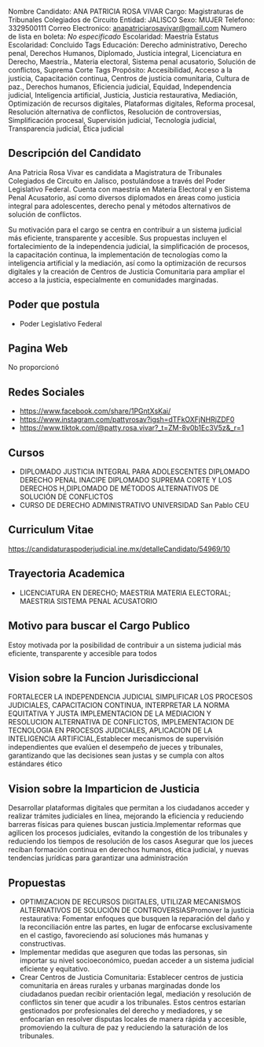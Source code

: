 Nombre Candidato: ANA PATRICIA ROSA VIVAR
Cargo: Magistraturas de Tribunales Colegiados de Circuito
Entidad: JALISCO
Sexo: MUJER
Telefono: 3329500111
Correo Electronico: anapatriciarosavivar@gmail.com
Numero de lista en boleta: *No especificado*
Escolaridad: Maestría
Estatus Escolaridad: Concluido
Tags Educación: Derecho administrativo, Derecho penal, Derechos Humanos, Diplomado, Justicia integral, Licenciatura en Derecho, Maestría., Materia electoral, Sistema penal acusatorio, Solución de conflictos, Suprema Corte
Tags Propósito: Accesibilidad, Acceso a la justicia, Capacitación continua, Centros de justicia comunitaria, Cultura de paz., Derechos humanos, Eficiencia judicial, Equidad, Independencia judicial, Inteligencia artificial, Justicia, Justicia restaurativa, Mediación, Optimización de recursos digitales, Plataformas digitales, Reforma procesal, Resolución alternativa de conflictos, Resolución de controversias, Simplificación procesal, Supervisión judicial, Tecnología judicial, Transparencia judicial, Ética judicial


## Descripción del Candidato 

Ana Patricia Rosa Vivar es candidata a Magistratura de Tribunales Colegiados de Circuito en Jalisco, postulándose a través del Poder Legislativo Federal. Cuenta con maestría en Materia Electoral y en Sistema Penal Acusatorio, así como diversos diplomados en áreas como justicia integral para adolescentes, derecho penal y métodos alternativos de solución de conflictos.

Su motivación para el cargo se centra en contribuir a un sistema judicial más eficiente, transparente y accesible. Sus propuestas incluyen el fortalecimiento de la independencia judicial, la simplificación de procesos, la capacitación continua, la implementación de tecnologías como la inteligencia artificial y la mediación, así como la optimización de recursos digitales y la creación de Centros de Justicia Comunitaria para ampliar el acceso a la justicia, especialmente en comunidades marginadas.


## Poder que postula

- Poder Legislativo Federal


## Pagina Web

No proporcionó


## Redes Sociales

- https://www.facebook.com/share/1PGntXsKai/
- https://www.instagram.com/pattyrosav?igsh=dTFkOXFjNHRjZDF0
- https://www.tiktok.com/@patty.rosa.vivar?_t=ZM-8v0b1Ec3V5z&_r=1


## Cursos

- DIPLOMADO JUSTICIA INTEGRAL PARA ADOLESCENTES DIPLOMADO DERECHO PENAL INACIPE DIPLOMADO SUPREMA CORTE Y LOS DERECHOS H,DIPLOMADO DE MÉTODOS ALTERNATIVOS DE SOLUCIÓN DE CONFLICTOS
- CURSO DE DERECHO ADMINISTRATIVO UNIVERSIDAD San Pablo CEU


## Curriculum Vitae

https://candidaturaspoderjudicial.ine.mx/detalleCandidato/54969/10


## Trayectoria Academica

- LICENCIATURA EN DERECHO; MAESTRIA MATERIA ELECTORAL; MAESTRIA SISTEMA PENAL ACUSATORIO


## Motivo para buscar el Cargo Publico

Estoy motivada por la posibilidad de contribuir a un sistema judicial más eficiente, transparente y accesible para todos


## Vision sobre la Funcion Jurisdiccional

FORTALECER LA INDEPENDENCIA JUDICIAL SIMPLIFICAR LOS PROCESOS JUDICIALES, CAPACITACION CONTINUA, INTERPRETAR LA NORMA EQUITATIVA Y JUSTA IMPLEMENTACION DE LA MEDIACION Y RESOLUCION ALTERNATIVA DE CONFLICTOS, IMPLEMENTACION DE TECNOLOGIA EN PROCESOS JUDICIALES, APLICACION DE LA INTELIGENCIA ARTIFICIAL,Establecer mecanismos de supervisión independientes que evalúen el desempeño de jueces y tribunales, garantizando que las decisiones sean justas y se cumpla con altos estándares ético


## Vision sobre la Imparticion de Justicia

Desarrollar plataformas digitales que permitan a los ciudadanos acceder y realizar trámites judiciales en línea, mejorando la eficiencia y reduciendo barreras físicas para quienes buscan justicia.Implementar reformas que agilicen los procesos judiciales, evitando la congestión de los tribunales y reduciendo los tiempos de resolución de los casos Asegurar que los jueces reciban formación continua en derechos humanos, ética judicial, y nuevas tendencias jurídicas para garantizar una administración


## Propuestas

- OPTIMIZACION DE RECURSOS DIGITALES, UTILIZAR MECANISMOS ALTERNATIVOS DE SOLUCIÒN DE CONTROVERSIASPromover la justicia restaurativa: Fomentar enfoques que busquen la reparación del daño y la reconciliación entre las partes, en lugar de enfocarse exclusivamente en el castigo, favoreciendo así soluciones más humanas y constructivas.
- Implementar medidas que aseguren que todas las personas, sin importar su nivel socioeconómico, puedan acceder a un sistema judicial eficiente y equitativo.
- Crear Centros de Justicia Comunitaria: Establecer centros de justicia comunitaria en áreas rurales y urbanas marginadas donde los ciudadanos puedan recibir orientación legal, mediación y resolución de conflictos sin tener que acudir a los tribunales. Estos centros estarían gestionados por profesionales del derecho y mediadores, y se enfocarían en resolver disputas locales de manera rápida y accesible, promoviendo la cultura de paz y reduciendo la saturación de los tribunales.

